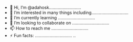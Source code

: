 - 👋 Hi, I’m @adahosk..........................
- 👀 I’m interested in many things including..............................
- 🌱 I’m currently learning ..............................
- 💞️ I’m looking to collaborate on ..............................
- 📫 How to reach me ..............................
- ⚡ Fun facts: ..............................
..
<!---
adahosk/adahosk is a ✨ special ✨ repository because its `README.md` (this file) appears on your GitHub profile.
You can click the Preview link to take a look at your changes.
--->
